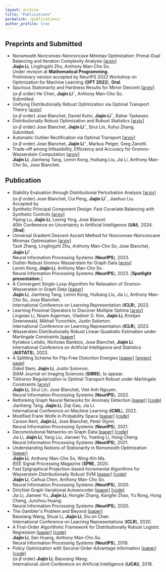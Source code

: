 ```yaml
---
layout: archive
title: "Publications"
permalink: /publications/
author_profile: true
---
```


## Preprints and Submitted

  
- Nonsmooth Nonconvex-Nonconcave Minimax Optimization: Primal-Dual Balancing and Iteration Complexity Analysis [[arxiv]](https://arxiv.org/abs/2209.10825) <br>
  **Jiajin Li**, Linglingzhi Zhu, Anthony Man-Cho So. <br>
  Under revision at **Mathematical Programming**. <br>Preliminary version accepted by NeurIPS 2022 Workshop on Optimization for Machine Learning (**OPT 2022**), **Oral**.
- Spurious Stationarity and Hardness Results for Mirror Descent [[arxiv]](https://arxiv.org/abs/2404.08073) <br>($\alpha$-$\beta$ order) He Chen,  **Jiajin Li**$^\star$, Anthony Man-Cho So.<br>
Submitted. 
- Unifying Distributionally Robust Optimization via Optimal Transport Theory  [[arxiv]](https://arxiv.org/abs/2308.05414) <br>($\alpha$-$\beta$ order) Jose Blanchet, Daniel Kuhn,  **Jiajin Li**$^\star$, Bahar Taskesen. <br>
- Distributionally Robust Optimization and Robust Statistics  [[arxiv]](https://arxiv.org/abs/2401.14655) <br>($\alpha$-$\beta$ order) Jose Blanchet,  **Jiajin Li**$^\star$, Sirui Lin, Xuhui Zhang. <br>
Submitted. 
- Automatic Outilier Rectification via  Optimal Transport [[arxiv]](https://arxiv.org/abs/2403.14067)<br> ($\alpha$-$\beta$ order) Jose Blanchet,  **Jiajin Li**$^\star$, Markus Pelger, Greg Zanotti. <br>
- Trade-off among Infeasibility, Efficiency and Accuracy for Gromov-Wasserstein Computation [[arxiv]](https://arxiv.org/abs/2205.08115) <br>
  **Jiajin Li**,  Jianheng Tang, Lemin Kong, Huikang Liu,  Jia Li, Anthony Man-Cho So, Jose 
  Blanchet. <br>

  



## Publication
- Stability Evaluation through Distributional Perturbation Analysis [[arxiv]](https://arxiv.org/abs/2405.03198) <br>($\alpha$-$\beta$ order) Jose Blanchet, Cui Peng,  **Jiajin Li**$^\star$, Jiashuo Liu. <br>
Accepted by 
-  Synthetic Principal Component Design: Fast Covariate Balancing with Synthetic Controls [[arxiv]](https://arxiv.org/pdf/2211.15241) <br> 
Yiping Lu, **Jiajin Li**, Lexing Ying, Jose Blancet. <br>
 40th Conference on Uncertainty in Artificial Intelligence (**UAI**), 2024. [**Oral**]
- Universal Gradient Descent Ascent Method for Nonconvex-Nonconcave Minimax Optimization [[arxiv]](https://arxiv.org/abs/2212.12978) <br> 
Taoli Zheng, Linglingzhi Zhu, Anthony Man-Cho So, Jose Blanchet, **Jiajin Li**$^\star$. <br>
Neural Information Processing Systems (**NeurIPS**), 2023.
- Outlier-Robust Gromov Wasserstein for Graph Data [[arxiv]](https://arxiv.org/abs/2302.04610) <br>
  Lemin Kong, **Jiajin Li**, Anthony Man-Cho So. <br>
  Neural Information Processing Systems (**NeurIPS**), 2023. [**Spotlight presentation.**]
- A Convergent Single-Loop Algorithm for Relaxation of Gromov-Wasserstein in Graph Data [[paper]](https://openreview.net/pdf?id=0jxPyVWmiiF)<br>
  **Jiajin Li**,  Jianheng Tang, Lemin Kong, Huikang Liu,  Jia Li, Anthony Man-Cho So, Jose Blanchet. <br>International Conference on Learning Representation  (**ICLR**), 2023.
- Learning Proximal Operators to Discover Multiple Optima [[arxiv\]](https://arxiv.org/pdf/2201.11945.pdf) <br>
  Lingxiao Li, Noam Aigerman, Vladimir G. Kim, **Jiajin Li**, Kristjan Greenewald, Mikhail Yurochkin, Justin Solomon. <br>
  International Conference on Learning Representation  (**ICLR**), 2023.
- Wasserstein Distributionally Robust Linear-Quadratic Estimation under Martingale Constraints [[paper]](https://proceedings.mlr.press/v206/lotidis23a/lotidis23a.pdf) <br>Kyriakos Lotidis, Nicholas Bambos, Jose Blanchet,  **Jiajin Li**. <br>International Conference on Artificial Intelligence and Statistics (**AISTATS**), 2023.
- A Splitting Scheme for Flip-Free Distortion Energies [[paper]](https://arxiv.org/abs/2107.05200) [[project page]](http://odedstein.com/projects/flip-free-parametrization/index.html) <br>
  Oded Stein, **Jiajin Li**, Justin Solomon. <br>
  SIAM Journal on Imaging Sciences (**SIIMS**), to appear.
- Tikhonov Regularization is Optimal Transport Robust under Martingale Constraints [[arxiv]](https://arxiv.org/abs/2210.01413) <br>
   **Jiajin Li**, Sirui Lin, Jose Blanchet, Viet Anh Nguyen. <br>
  Neural Information Processing Systems (**NeurIPS**), 2022. 
- Rethinking Graph Neural Networks for Anomaly Detection [[paper]](https://arxiv.org/abs/2205.15508) [[code]]() <br>
  Jianheng Tang, **Jiajin Li**, Ziqi Gao, Jia Li. <br>
  International Conference on Machine Learning (**ICML**), 2022. 
- Modified Frank Wolfe in Probability Space [[paper]](https://proceedings.neurips.cc/paper/2021/hash/79121bb953a3bd47c076f20234bafd2e-Abstract.html) [[code]]() <br>
  Carson Kent, **Jiajin Li**, Jose Blanchet, Peter Glynn. <br>
  Neural Information Processing Systems (**NeurIPS**), 2021. 
- Deconvolutional Networks on Graph Data [[paper]](https://arxiv.org/abs/2110.15528) [[code]]() <br>
  Jia Li, **Jiajin Li**, Yang Liu, Jianwei Yu, Yueting Li, Hong Cheng. <br>
  Neural Information Processing Systems (**NeurIPS**), 2021. 
- Understanding Notions of Stationarity in Nonsmooth Optimization [[paper]](https://ieeexplore.ieee.org/document/9186389) <br>
  **Jiajin Li**, Anthony Man-Cho So, Wing-Kin Ma. <br>
   IEEE Signal Processing Magazine (**SPM**), 2020. 
- Fast Epigraphical Projection-based Incremental Algorithms for Wasserstein Distributionally Robust SVM [[paper]](https://arxiv.org/abs/2010.12865) [[code]]() <br>
  **Jiajin Li**, Caihua Chen, Anthony Man-Cho So. <br>
  Neural Information Processing Systems (**NeurIPS**), 2020.
- Dirichlet Graph Variational Autoencoder  [[paper]](https://arxiv.org/abs/2010.04408) [[code]]() <br>
  Jia Li, Jianwei Yu, **Jiajin Li**, Honglei Zhang, Kangfei Zhao, Yu Rong, Hong Cheng, Junzhou Huang. <br>
  Neural Information Processing Systems (**NeurIPS**), 2020.
- The Gambler's Problem and Beyond   [[paper]](https://arxiv.org/abs/2001.00102) <br>
  Baoxiang Wang, Shuai Li, **Jiajin Li**, Siu on Chan. <br>
  International Conference on Learning Representations (**ICLR**), 2020. 
- A First-Order Algorithmic Framework for  Distributionally Robust Logistic Regression  [[paper]](https://arxiv.org/abs/1910.12778) [[code]](https://github.com/gerrili1996/DRLR_NIPS2019_exp)<br>
  **Jiajin Li**, Sen Huang, Anthony Man-Cho So. <br>
  Neural Information Processing Systems (**NeurIPS**), 2019. 
- Policy Optimization with Second-Order Advantage Information  [[paper]](https://arxiv.org/abs/1805.03586) [[code]](https://github.com/wangbx66/Action-Subspace-Dependent) <br>($\alpha$-$\beta$ order) **Jiajin Li**, Baoxiang Wang.  <br>
  International Joint Conference on Artificial Intelligence (**IJCAI**), 2018. 
